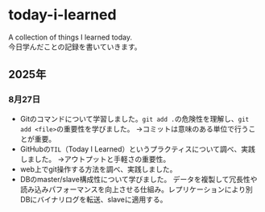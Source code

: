 # today-i-learned
A collection of things I learned today.  
今日学んだことの記録を書いていきます。


## 2025年
### 8月27日
- Gitのコマンドについて学習しました。`git add .`の危険性を理解し、`git add <file>`の重要性を学びました。
  →コミットは意味のある単位で行うことが重要。
- GitHubの`TIL`（Today I Learned）というプラクティスについて調べ、実践しました。
  →アウトプットと手軽さの重要性。
- web上でgit操作する方法を調べ、実践しました。
- DBのmaster/slave構成性について学びました。
  データを複製して冗長性や読み込みパフォーマンスを向上させる仕組み。レプリケーションにより別DBにバイナリログを転送、slaveに適用する。
